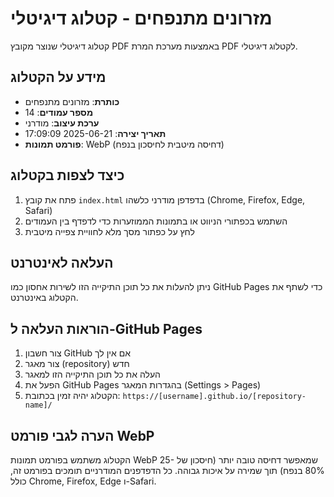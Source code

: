 # מזרונים מתנפחים - קטלוג דיגיטלי

קטלוג דיגיטלי שנוצר מקובץ PDF באמצעות מערכת המרת PDF לקטלוג דיגיטלי.

## מידע על הקטלוג
- **כותרת**: מזרונים מתנפחים
- **מספר עמודים**: 14
- **ערכת עיצוב**: מודרני
- **תאריך יצירה**: 2025-06-21 17:09:09
- **פורמט תמונות**: WebP (דחיסה מיטבית לחיסכון בנפח)

## כיצד לצפות בקטלוג
1. פתח את קובץ `index.html` בדפדפן מודרני כלשהו (Chrome, Firefox, Edge, Safari)
2. השתמש בכפתורי הניווט או בתמונות הממוזערות כדי לדפדף בין העמודים
3. לחץ על כפתור מסך מלא לחוויית צפייה מיטבית

## העלאה לאינטרנט
ניתן להעלות את כל תוכן התיקייה הזו לשירות אחסון כמו GitHub Pages כדי לשתף את הקטלוג באינטרנט.

## הוראות העלאה ל-GitHub Pages
1. צור חשבון GitHub אם אין לך
2. צור מאגר (repository) חדש
3. העלה את כל תוכן התיקייה הזו למאגר
4. הפעל את GitHub Pages בהגדרות המאגר (Settings > Pages)
5. הקטלוג יהיה זמין בכתובת: `https://[username].github.io/[repository-name]/`

## הערה לגבי פורמט WebP
הקטלוג משתמש בפורמט תמונות WebP שמאפשר דחיסה טובה יותר (חיסכון של 25-80% בנפח) תוך שמירה על איכות גבוהה.
כל הדפדפנים המודרניים תומכים בפורמט זה, כולל Chrome, Firefox, Edge ו-Safari.
